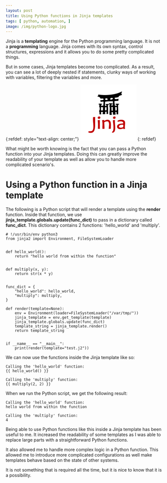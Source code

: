 ```yaml
---
layout: post
title: Using Python functions in Jinja templates
tags: [ python, automation, ]
image: /img/python-logo.jpg
---
```





Jinja is a <b>templating</b> engine for the Python programming language. It is not a <b>programming</b> language. Jinja comes with its own syntax, control structures, expressions and it allows you to do some pretty complicated things.

But in some cases, Jinja templates become too complicated. As a result, you can see a lot of deeply nested if statements, clunky ways of working with variables, filtering the variables and more. 

{:refdef: style="text-align: center;"}
![Jinja logo](/img/jinja_logo.png "Jinja logo")
{: refdef}


What might be worth knowing is the fact that you can pass a Python function into your Jinja templates. Doing this can greatly improve the readability of your template as well as allow you to handle more complicated scenario's.


# Using a Python function in a Jinja template

The following is a Python script that will render a template using the <b>render</b> function. Inside that function, we use <b>jinja_template.globals.update(func_dict)</b> to pass in a dictionary called <b>func_dict</b>. This dictionary contains 2 functions: 'hello_world' and 'multiply'.


<pre style="font-size:12px">
# !/usr/bin/env python3
from jinja2 import Environment, FileSystemLoader


def hello_world():
    return "hello world from within the function"


def multiply(x, y):
    return str(x * y)


func_dict = {
    "hello_world": hello_world,
    "multiply": multiply,
}

def render(template=None):
    env = Environment(loader=FileSystemLoader("/var/tmp/"))
    jinja_template = env.get_template(template)
    jinja_template.globals.update(func_dict)
    template_string = jinja_template.render()
    return template_string


if __name__ == "__main__":
    print(render(template="test.j2"))
</pre>

We can now use the functions inside the Jinja template like so:

<pre style="font-size:12px">
Calling the 'hello_world' function:
{{ hello_world() }}

Calling the 'multiply' function:
{{ multiply(2, 2) }}
</pre>

When we run the Python script, we get the following result:

<pre style="font-size:12px">
Calling the 'hello_world' function:
hello world from within the function

Calling the 'multiply' function:
4
</pre>


Being able to use Python functions like this inside a Jinja template has been useful to me. It increased the readability of some templates as I was able to replace large parts with a straightforward Python functions. 

It also allowed me to handle more complex logic in a Python function. This allowed me to introduce more complicated configurations as well make templates behave based on the state of other systems. 

It is not something that is required all the time, but it is nice to know that it is a possibility.

